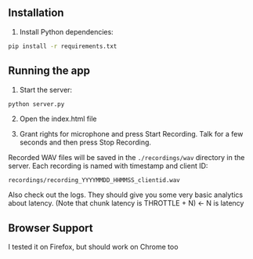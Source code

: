 ## Installation

1. Install Python dependencies:
```bash
pip install -r requirements.txt
```

## Running the app

1. Start the server:
```bash
python server.py
```

2. Open the index.html file

3. Grant rights for microphone and press Start Recording. Talk for a few seconds and then press Stop Recording. 

Recorded WAV files will be saved in the `./recordings/wav` directory in the server. Each recording is named with timestamp and client ID:
```
recordings/recording_YYYYMMDD_HHMMSS_clientid.wav
```

Also check out the logs. They should give you some very basic analytics about latency. (Note that chunk latency is THROTTLE + N) <- N is latency

## Browser Support

I tested it on Firefox, but should work on Chrome too





















